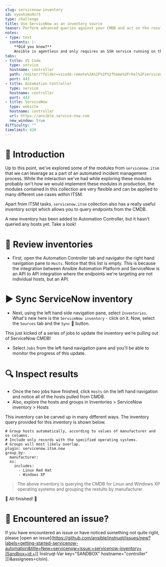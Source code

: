 ```yaml
---
slug: servicenow-inventory
id: vyoxhzmu9zr5
type: challenge
title: Use ServiceNow as an inventory source
teaser: Perform advanced queries against your CMDB and act on the results
notes:
- type: text
  contents: |-
    **Did you know?**
    Ansible is agentless and only requires an SSH service running on the target machines. In these challenges however, the targets are APIs that allow Ansible to interact with external services like ServiceNow.
tabs:
- title: VS Code
  type: service
  hostname: controller
  path: /editor/?folder=vscode-remote%3A%2F%2F%2fhome%2Frhel%2Fservicenow_project
  port: 443
- title: Automation Controller
  type: service
  hostname: controller
  port: 443
- title: ServiceNow
  type: website
  hostname: controller
  url: https://ansible.service-now.com
  new_window: true
difficulty: ""
timelimit: 420
---
```

👋 Introduction
====
Up to this point, we've explored some of the modules from `servicenow.itsm` that we can leverage as a part of an automated incident management process. While the interaction we've had while exploring these modules probably isn't how we would implement these modules in production, the modules contained in this collection are very flexible and can be applied to many different use cases within ITSM.

Apart from ITSM tasks, `servicenow.itsm` collection also has a really useful inventory script which allows you to query endpoints from the CMDB.

A new inventory has been added to Automation Controller, but it hasn't queried any hosts yet. Take a look!

👀 Review inventories
====
- First, open the Automation Controller tab and navigator the right hand navigation pane to `Hosts`. Notice that this list is empty. This is because the integration between Ansible Automation Platform and ServiceNow is an API to API integration where the endpoints we're targeting are not individual hosts, but an API.

▶️ Sync ServiceNow inventory
====
- Next, using the left hand side navigation pane, select `Inventories`. What's new here is the `ServiceNow inventory` - click on it. Now, select the `Sources` tab and the `Sync` 🔄 button.

This just kicked of a series of jobs to update the inventory we're pulling out of ServiceNow CMDB!
- Select `Jobs` from the left hand navigation pane and you'll be able to monitor the progress of this update.

🔍 Inspect results
====
- Once the two jobs have finished, click `Hosts` on the left hand navigation and notice all of the hosts pulled from CMDB.
- Also, explore the hosts and groups in Inventories > ServiceNow inventory > Hosts

This inventory can be carved up in many different ways. The inventory query provided for this inventory is shown below.
```
# Group hosts automatically, according to values of manufacturer and os columns.
# Include only records with the specified operating systems.
# Groups will most likely overlap.
plugin: servicenow.itsm.now
group_by:
  manufacturer:
  os:
    includes:
      - Linux Red Hat
      - Windows XP
```
> The above inventory is querying the CMDB for Linux and Windows XP operating systems and grouping the restults by manufacturer.

🎉 All finished! 🎉

🐛 Encountered an issue?
====
If you have encountered an issue or have noticed something not quite right, please [open an issue](https://github.com/ansible/instruqt/issues/new?labels=getting-started-servicenow-automation&title=New+servicenow+issue:+servicenow-inventory+(Sandbox+id:+[[ Instruqt-Var key="SANDBOX" hostname="controller" ]])&assignees=cloin).